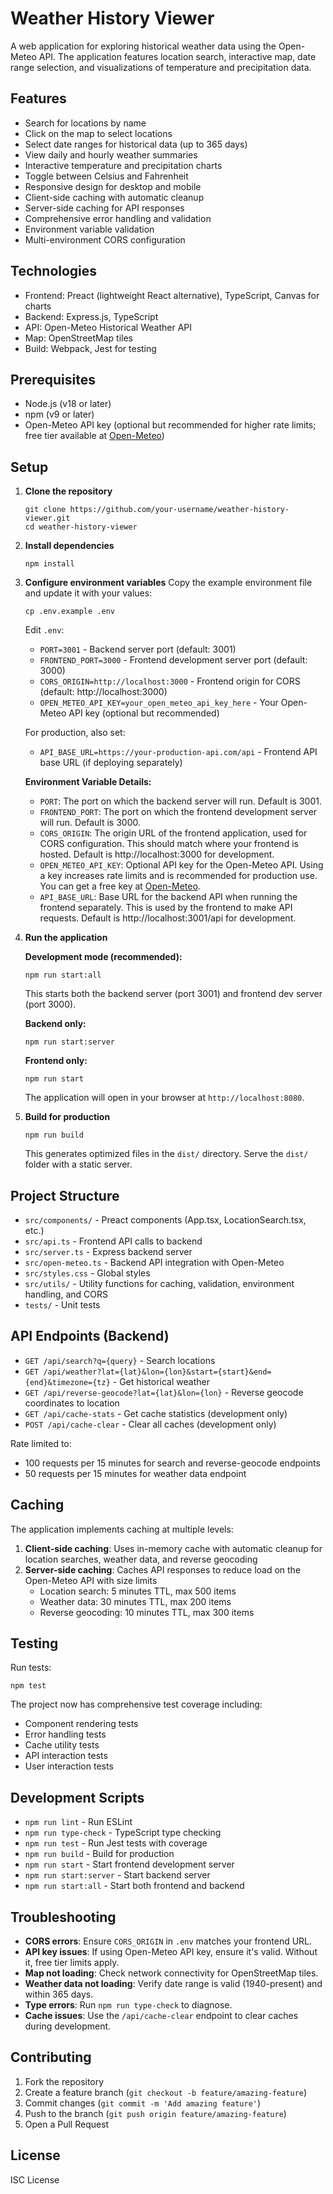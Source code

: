 # Weather History Viewer

A web application for exploring historical weather data using the Open-Meteo API. The application features location search, interactive map, date range selection, and visualizations of temperature and precipitation data.

## Features

- Search for locations by name
- Click on the map to select locations
- Select date ranges for historical data (up to 365 days)
- View daily and hourly weather summaries
- Interactive temperature and precipitation charts
- Toggle between Celsius and Fahrenheit
- Responsive design for desktop and mobile
- Client-side caching with automatic cleanup
- Server-side caching for API responses
- Comprehensive error handling and validation
- Environment variable validation
- Multi-environment CORS configuration

## Technologies

- Frontend: Preact (lightweight React alternative), TypeScript, Canvas for charts
- Backend: Express.js, TypeScript
- API: Open-Meteo Historical Weather API
- Map: OpenStreetMap tiles
- Build: Webpack, Jest for testing

## Prerequisites

- Node.js (v18 or later)
- npm (v9 or later)
- Open-Meteo API key (optional but recommended for higher rate limits; free tier available at [Open-Meteo](https://open-meteo.com/en/docs))

## Setup

1. **Clone the repository**
   ```
   git clone https://github.com/your-username/weather-history-viewer.git
   cd weather-history-viewer
   ```

2. **Install dependencies**
   ```
   npm install
   ```

3. **Configure environment variables**
   Copy the example environment file and update it with your values:
   ```
   cp .env.example .env
   ```
   
   Edit `.env`:
   - `PORT=3001` - Backend server port (default: 3001)
   - `FRONTEND_PORT=3000` - Frontend development server port (default: 3000)
   - `CORS_ORIGIN=http://localhost:3000` - Frontend origin for CORS (default: http://localhost:3000)
   - `OPEN_METEO_API_KEY=your_open_meteo_api_key_here` - Your Open-Meteo API key (optional but recommended)
   
   For production, also set:
   - `API_BASE_URL=https://your-production-api.com/api` - Frontend API base URL (if deploying separately)
   
   **Environment Variable Details:**
   - `PORT`: The port on which the backend server will run. Default is 3001.
   - `FRONTEND_PORT`: The port on which the frontend development server will run. Default is 3000.
   - `CORS_ORIGIN`: The origin URL of the frontend application, used for CORS configuration.
     This should match where your frontend is hosted. Default is http://localhost:3000 for development.
   - `OPEN_METEO_API_KEY`: Optional API key for the Open-Meteo API. Using a key increases rate limits
     and is recommended for production use. You can get a free key at [Open-Meteo](https://open-meteo.com/en/docs).
   - `API_BASE_URL`: Base URL for the backend API when running the frontend separately.
     This is used by the frontend to make API requests. Default is http://localhost:3001/api for development.

4. **Run the application**

   **Development mode (recommended):**
   ```
   npm run start:all
   ```
   This starts both the backend server (port 3001) and frontend dev server (port 3000).

   **Backend only:**
   ```
   npm run start:server
   ```

   **Frontend only:**
   ```
   npm run start
   ```

   The application will open in your browser at `http://localhost:8080`.

5. **Build for production**
   ```
   npm run build
   ```
   This generates optimized files in the `dist/` directory. Serve the `dist/` folder with a static server.

## Project Structure

- `src/components/` - Preact components (App.tsx, LocationSearch.tsx, etc.)
- `src/api.ts` - Frontend API calls to backend
- `src/server.ts` - Express backend server
- `src/open-meteo.ts` - Backend API integration with Open-Meteo
- `src/styles.css` - Global styles
- `src/utils/` - Utility functions for caching, validation, environment handling, and CORS
- `tests/` - Unit tests

## API Endpoints (Backend)

- `GET /api/search?q={query}` - Search locations
- `GET /api/weather?lat={lat}&lon={lon}&start={start}&end={end}&timezone={tz}` - Get historical weather
- `GET /api/reverse-geocode?lat={lat}&lon={lon}` - Reverse geocode coordinates to location
- `GET /api/cache-stats` - Get cache statistics (development only)
- `POST /api/cache-clear` - Clear all caches (development only)

Rate limited to:
- 100 requests per 15 minutes for search and reverse-geocode endpoints
- 50 requests per 15 minutes for weather data endpoint

## Caching

The application implements caching at multiple levels:

1. **Client-side caching**: Uses in-memory cache with automatic cleanup for location searches, weather data, and reverse geocoding
2. **Server-side caching**: Caches API responses to reduce load on the Open-Meteo API with size limits
   - Location search: 5 minutes TTL, max 500 items
   - Weather data: 30 minutes TTL, max 200 items
   - Reverse geocoding: 10 minutes TTL, max 300 items

## Testing

Run tests:
```
npm test
```

The project now has comprehensive test coverage including:
- Component rendering tests
- Error handling tests
- Cache utility tests
- API interaction tests
- User interaction tests

## Development Scripts

- `npm run lint` - Run ESLint
- `npm run type-check` - TypeScript type checking
- `npm run test` - Run Jest tests with coverage
- `npm run build` - Build for production
- `npm run start` - Start frontend development server
- `npm run start:server` - Start backend server
- `npm run start:all` - Start both frontend and backend

## Troubleshooting

- **CORS errors**: Ensure `CORS_ORIGIN` in `.env` matches your frontend URL.
- **API key issues**: If using Open-Meteo API key, ensure it's valid. Without it, free tier limits apply.
- **Map not loading**: Check network connectivity for OpenStreetMap tiles.
- **Weather data not loading**: Verify date range is valid (1940-present) and within 365 days.
- **Type errors**: Run `npm run type-check` to diagnose.
- **Cache issues**: Use the `/api/cache-clear` endpoint to clear caches during development.

## Contributing

1. Fork the repository
2. Create a feature branch (`git checkout -b feature/amazing-feature`)
3. Commit changes (`git commit -m 'Add amazing feature'`)
4. Push to the branch (`git push origin feature/amazing-feature`)
5. Open a Pull Request

## License

ISC License